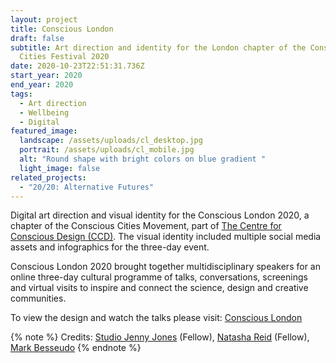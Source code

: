 ```yaml
---
layout: project
title: Conscious London
draft: false
subtitle: Art direction and identity for the London chapter of the Conscious
  Cities Festival 2020
date: 2020-10-23T22:51:31.736Z
start_year: 2020
end_year: 2020
tags:
  - Art direction
  - Wellbeing
  - Digital
featured_image:
  landscape: /assets/uploads/cl_desktop.jpg
  portrait: /assets/uploads/cl_mobile.jpg
  alt: "Round shape with bright colors on blue gradient "
  light_image: false
related_projects:
  - "20/20: Alternative Futures"
---
```

Digital art direction and visual identity for the Conscious London 2020, a chapter of the Conscious Cities Movement, part of [The Centre for Conscious Design (CCD)](https://theccd.org/). The visual identity included multiple social media assets and infographics for the three-day event.

Conscious London 2020 brought together multidisciplinary speakers for an online three-day cultural programme of talks, conversations, screenings and virtual visits to inspire and connect the science, design and creative communities.

To view the design and watch the talks please visit: [Conscious London](https://www.youtube.com/channel/UC-Bbwz5OiTCqCCmIH9RQxwA)

{% note %}
Credits: [Studio Jenny Jones](https://studiojennyjones.com/) (Fellow), [Natasha Reid](https://www.matterspacesoul.com/) (Fellow), [Mark Besseudo](https://markbessoudo.com/hi/)
{% endnote %}